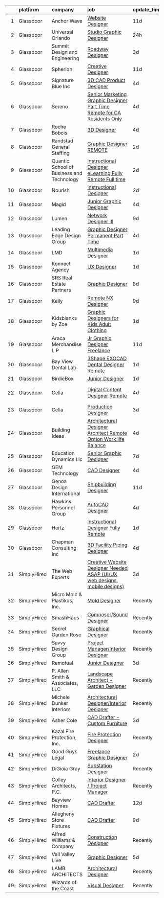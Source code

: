 

|    | platform    | company                                   | job                                                                                                                                                                                                                                                                                                                                                                                                                                                                                                                                                                                                                                                                                                                                                                                                                                                                                                                                                                                                                                                                                                                                                                                                                                                                                                                                                                                                                                                                                                                                                                                    | update_time   | location             |
|---:|:------------|:------------------------------------------|:---------------------------------------------------------------------------------------------------------------------------------------------------------------------------------------------------------------------------------------------------------------------------------------------------------------------------------------------------------------------------------------------------------------------------------------------------------------------------------------------------------------------------------------------------------------------------------------------------------------------------------------------------------------------------------------------------------------------------------------------------------------------------------------------------------------------------------------------------------------------------------------------------------------------------------------------------------------------------------------------------------------------------------------------------------------------------------------------------------------------------------------------------------------------------------------------------------------------------------------------------------------------------------------------------------------------------------------------------------------------------------------------------------------------------------------------------------------------------------------------------------------------------------------------------------------------------------------|:--------------|:---------------------|
|  1 | Glassdoor   | Anchor Wave                               | [Website Designer](https://www.glassdoor.com/partner/jobListing.htm?pos=113&ao=1110586&s=58&guid=00000181e6e29280b94d0f8fc617854b&src=GD_JOB_AD&t=SR&vt=w&ea=1&cs=1_2155140b&cb=1657436017902&jobListingId=1007968721489&cpc=AC285F3A3ECA6BB0&jrtk=3-0-1g7je54l2k27i801-1g7je54lki160800-9c5ba889389ef706--6NYlbfkN0AMmzKC2Nr5G1e8rIw7Vt9yg0nX9m3Sh1UDMvcQtIa0Wcul-QjZsApobSvX44OJa3lSh8cP1X-DywBCyit9hz5W3gvs6T9dH9NieQckxS2QV5DUat1tUZHMygOTjCiNJZ574azr0NKm2RuBKT7u6oiRtwxQPs36SnkT3IjmN8ppASNMmRZDHPbD7ck-rGtuUwi-NiPTdKGjrGVuSU8ssA3ocHG5SVHXZ7hi_O7Jm0CoiWdHplznxDQCQZKpl0944Ddd89NVlt-IRyM883JgOsvGHOIiyzbiTYX4o9y4zFWmni5k4F5Eh3o5Pnl8kZovVxb5yfwrDJbOJZekpcIDs16mMZw_xGhU2dT7oVeBDWZoK6p_SxLe5FtCKa3d9AfE2yYVJxvsog5J_OyDE80lYyl9SP1nFIfD7FlMaBRBryPUkzGQsx1JUycP2g3S3o298lHSPqqJmZ8TwlkhC9XCKMOJBM0l2UXLRlWVMzpaer7JeH7PO8EwkOv9)                                                                                                                                                                                                                                                                                                                                                                                                                                                                                                                                                                                                                                                                                                                                            | 11d           | Remote               |
|  2 | Glassdoor   | Universal Orlando                         | [Studio Graphic Designer](https://www.glassdoor.com/partner/jobListing.htm?pos=115&ao=1110586&s=58&guid=00000181e6e29280b94d0f8fc617854b&src=GD_JOB_AD&t=SR&vt=w&cs=1_ea83cf37&cb=1657436017902&jobListingId=1007994248704&cpc=1160948BCBA38B5B&jrtk=3-0-1g7je54l2k27i801-1g7je54lki160800-d9b1f3fc848eb774--6NYlbfkN0A8dBNt2Xi2s2VyZMdbOlonzlm4bxv48OGaZczYzhjJpiI6hl9onzamCWYK6p40cmrPf8KFpFvn169F_2osZ3DcvhF0c06k_J5nKJf9_mtiga3ModBMry0t06a5__qkQh5wXE00SN3RUxBOu0o2Ml_bTxODvHTTgKmsqM_q7xVbXXYeAfkCBAGefZha_Hrhyw6r02bq7BE7HCCUjiWySR3z8ezCto01OAYEBCWrG2IhpCwQ8EvvhrhhjxLDOcrPLzAXB5Qtl1cqqg-0Jia0JRmgBabo3P__SrtMbuaALM2d-AJfcvdpKlhWC-3kdqPSS7Cdh4grUbn-a8Imgv09lEacqEvmwFxtfpTXS5ySzgUnJ1lpOUxcH0CM2-hpNe241j4KxvwdKtf7qsENBumQIEmRH8_N8vFtjBTaH6vNO7fLbJOvyVQo4S0nUJOad0X4Kn1o500aDN7ZC5udyuc9MCVMCSeQ2LqfLgvFRSOTIdxsOZr1ZzApqjQsh4fJXqu1W4eMoEUo4ioY_NxkyI7FYHcFX13gi-v2mFECuNaLojaxstjOxkefOPq5zwsTtqzgm5nKWKbDQHN3rbbnmexbrrd6VVB1q3bkVy9yXyKZeKkYvYjC2v55iCIDLLoaNUb-xXiowq1QL74184S-0BauZcS7j80kdeiCt_eI0dTgEk3DG3g12OytBFqOEPSxIixuXlTGji0uWpwQCtmYEnTOwyon_4rRfOikOlW8YVzNacXxpHv1fmnNsiosNir2xOx9ric5R3lH-8rsIiaIFnfn6YAwEczmM73OZIkmDzBOnekjumSmQb4lEugjErS4swH-Tp_arUjZZ9eldNdfhrC3txUnLt7gUWU-Z61Gc9ZBy1WMaxpDLScTM9nOBZi9IxJG6LQLWI9uOr18DSchlfn-vfqpj4MGN5rTppM9MnCzUtBR1dOxXtF69pc7tAFvCngU4mGhYWlAg9SA9071F6k-oBEN5RiPpVeC5sE6cB_j7A_SJfO8IlT9RiV1BRSl42MAKL5yW2dBiD83iBFGq_5mDcXeYYsNN6Z3HQ0RZW3KD-SWeYVvCJ4dw8p2I2kre8rCsUL8xzVkjj2ezA%3D%3D)                                                                                                              | 24h           | Orlando, FL          |
|  3 | Glassdoor   | Summit Design and Engineering             | [Roadway Designer](https://www.glassdoor.com/partner/jobListing.htm?pos=103&ao=1110586&s=58&guid=00000181e6e29280b94d0f8fc617854b&src=GD_JOB_AD&t=SR&vt=w&ea=1&cs=1_5853bbea&cb=1657436017902&jobListingId=1007987560697&cpc=179A63ACDFA89555&jrtk=3-0-1g7je54l2k27i801-1g7je54lki160800-4f491aed00c76aaf--6NYlbfkN0AfdctwH8QMi_6cHObnxb_4IjEpKxuOriNLszjt9k0XkqWw1IzL8L7j6riqXzADLmkD1ALoT5hmWLVuWBAuNtzgZAit7uJD8sO4phW1Rwiu5qNKZyeDaDU8xI5FoHAG6nvKFm7k-6OmkBxznyQx-SqhmzTjHoFkzBpeEXcfEVE-P-yIE5F4Yc4KQUakZlqrVY0VXkGspiL2iDPspOlEsfUnR0lCiv81Guvy80B_s7o4MSxHGouEHhjR2rhmBnZuPr9CZ_SZJe5tarDbI_GmnKyJXcqOvezLH5L6vkPWVj2z8iwH30CSu5L6FYgO7C7gphmPE0Qg8Ilodc2hWan6ertnttJYwPj6fSgjL_jiQ75AjLhyeSBFCrQZHeJI5_yiFz20u6dn3pEh5L03eenIxdXksrMbPWy2A2DrofcLHd9A4mhxv1md-fLvpKxehH-UY-yKMjiIGZ0jqCwXZA9uk85rbUWttCxCKI-t6Nmn48AGGObmw7eq0_9PrufNuL4pySIZEAmDz0dMNQ%3D%3D)                                                                                                                                                                                                                                                                                                                                                                                                                                                                                                                                                                                                                                                                                                                | 3d            | Raleigh, NC          |
|  4 | Glassdoor   | Spherion                                  | [Creative Designer](https://www.glassdoor.com/partner/jobListing.htm?pos=130&ao=1110586&s=58&guid=00000181e6e29280b94d0f8fc617854b&src=GD_JOB_AD&t=SR&vt=w&ea=1&cs=1_0a870499&cb=1657436017905&jobListingId=1007968398628&cpc=A0637F14311B9419&jrtk=3-0-1g7je54l2k27i801-1g7je54lki160800-a004ee921c75ddfd--6NYlbfkN0BpNZHkGCYrNx41be8qaaTe0TzeBrdPS_PZvndxEDoRqCuH3CNcO_WgIxvH872q8BX-7iqETQq2o4DhM9gu2Z8ux8jUu5fKgiJQEN2ZBoisA4QWu2kSLHOEa8QUrQ9bbrqrJltAIE8KLgbM7W-fojAnViAWRJ_uk4RFZMsJ4iln13-cpJy_LFAPoxV-GOYumSqRT3KrqeX_UF7duyG2ZqrVvyUJ8i3-ktSvE120kw6YDkxhgOXH4cgR93WNY4XMwtgGns9IEVCUHE5lr_mtiatlYOZWxupJALoyjQln1y__TgaZVbn86HrhZmpjqgwBhP2fDgI3zpDHfjg15rJVtBhMXSFpwn2GwOnvVvTsopwG4_umIv5w6m8MmMXDRrNBnIB9GBYLdlmMRoP4lnpkkhN08GXyTgEsVe6nzvGdVBPh5Qs5mfLNInvqL8xSjTdQaVmmG9j5rnRoEoUqglLKcQ1NqdZGdkVHIb7TxSokmO9i5p9vEd81YR4C1q_UYCi7weU%3D)                                                                                                                                                                                                                                                                                                                                                                                                                                                                                                                                                                                                                                                                                                                             | 11d           | Lebanon, IN          |
|  5 | Glassdoor   | Signature Blue Inc                        | [3D CAD Product Designer](https://www.glassdoor.com/partner/jobListing.htm?pos=107&ao=1110586&s=58&guid=00000181e6e29280b94d0f8fc617854b&src=GD_JOB_AD&t=SR&vt=w&ea=1&cs=1_031b1d32&cb=1657436017902&jobListingId=1007985131299&cpc=786328B4A40DC555&jrtk=3-0-1g7je54l2k27i801-1g7je54lki160800-c935f69cd6141cb5--6NYlbfkN0Bi-g4OEguhQEx4pjzkmulzkFDPdVMQm6g82nLRMcVRUF4a9O8XX7bQnHXOSYsr-Z1lYAsjII0Z5QvWE8UBfpVUpRtqS29lhzVUzTkXsA1F3d3iSDbrGSU-yoIHJgnRfXf2QSL24J15t1V9kIt1zXmE8vxNGumvGO2F6aEaeF1boqkewEQurOo-vqnn1QroqAKf9Qlk6pPnlPLIK2JlWvjT7U0KRJNsUlfoSrTGwevtJptOVuPQEUa8EySAsuRHw4IgpBH9v7tXnWIVMSvqBc3ewAE1drw6AzmxO7qgxS0CzkpfH6pFtdF_K-OFt2hSLvT2IOZRHibe93_R_B7Hv3awDDwUWe1eE6qZBKRAAk9vjZyO1b5b9h0QDwUcFPfCOvkuC6bqXrjhFiNModNuEnoQ-XtLmEGuo0F3HZhwSqYNfg3DCXGJk_pd_N3_UATbzZ74f_zEcEUvANlxrERJRsFvmttZsbLc-_qjhWioqMW5L8EEDc3AxpTLNo6TOgbTDUfTrHC8HF0TDA%3D%3D)                                                                                                                                                                                                                                                                                                                                                                                                                                                                                                                                                                                                                                                                                                         | 4d            | Walnut, CA           |
|  6 | Glassdoor   | Sereno                                    | [Senior Marketing Graphic Designer  Part Time  Remote for CA Residents Only ](https://www.glassdoor.com/partner/jobListing.htm?pos=106&ao=1110586&s=58&guid=00000181e6e29280b94d0f8fc617854b&src=GD_JOB_AD&t=SR&vt=w&ea=1&cs=1_e12ce13e&cb=1657436017902&jobListingId=1007985634958&cpc=FB7E4A1762AE5BEC&jrtk=3-0-1g7je54l2k27i801-1g7je54lki160800-40c671fa3148f82b--6NYlbfkN0CvOeNjp4XLn3k0qM_T7iPcYCHAOtwX2zm7IpN2zDQyNQLlNaZWkEqBRrjuxyApmnEaO8G-Q4jUxbGg5sHk4_cP2TCDV2Rviujf8rXObzkq0my3QX_NGNAWq3dCe3kU2jOEuF_nKQ58vSxI7krOuBgK6sBtPnkm8cw_y_-ppFC54An_y4E3rFWZdo0z6CLC-B4CfzvXfOTCFk0y5gHGsjvz6vjVouQhkX_xEZUfhldYxpl_LwGbTWgJyhI5gwDdyINDP6XTILDVK0dF0qOzbJg_BAjtQoNvdg9ZSADhjj68KCYn_cID2C_ISSqiNmkgBYqJSbT3TdfqpG8y9-sytB-RoOTa6kBqBu9zDjvIkFBdKJQ7akoVhBeGKD-oC0fWeosf-obLtBO17tgRcKiZZX5jumGzOPZOl-RMhPTKPMNJgXVYCDgB-55abNW1m8JoK89cC7BArNzenOVtiB9wTsbND-hbExhMSFJXPXLHOVIxFelH-akwFwBwuDiMWO9IQUo%3D)                                                                                                                                                                                                                                                                                                                                                                                                                                                                                                                                                                                                                                                                   | 4d            | California           |
|  7 | Glassdoor   | Roche Bobois                              | [3D Designer](https://www.glassdoor.com/partner/jobListing.htm?pos=108&ao=1110586&s=58&guid=00000181e6e29280b94d0f8fc617854b&src=GD_JOB_AD&t=SR&vt=w&ea=1&cs=1_a4118bc8&cb=1657436017902&jobListingId=1007985102226&cpc=BAB9AA3F436D8911&jrtk=3-0-1g7je54l2k27i801-1g7je54lki160800-a7e40237fe4911eb--6NYlbfkN0BKk0BP73Edisr-wZ1rS4C1GbKnMOsvdEpjijXua_ZIvpX6JMcHyAsS3aosAQ4Kn8C_f6La2-1lbXAH81Op75Fbx73mbs5NfVlTi-gWx6V0YypcHZt8lr8YANXhHvPV1-OZdgkmJMsw9-Tue92vm-fKV39_dYts0q7QahmlcD2gWoufQp8qqYnidNMqYIY8HJuYTcdxB9rwZyEKXQTLPzfrwpP0Mgu9stOkhQlI0b6EaM7OkspjF3H2HqtxpvxOC7rxzzjSUlw2nPc6InZFPBPUygKJ8d-7Ft3S119FbOHMB17bomUmq5X4rss0evFXx06CHitSmB263CMCy1GNJHje28Kfh-m62IZ9eVTjx1GqKaT3vhMq4W0w-PHMXghwSlDK9XVAEYdnEnbMFy3fGPfY2px_ZAwJgSzfUfGy_SYD_xCAHvAPbzI5gtYrhKUZPZNnHh2_mDuaA1CKo-p6N05hUjRixHjgiwLdluEQK77oGPbvkMGUhC07)                                                                                                                                                                                                                                                                                                                                                                                                                                                                                                                                                                                                                                                                                                                                                 | 4d            | Long Island City, NY |
|  8 | Glassdoor   | Randstad General Staffing                 | [Graphic Designer   REMOTE](https://www.glassdoor.com/partner/jobListing.htm?pos=129&ao=1110586&s=58&guid=00000181e6e29280b94d0f8fc617854b&src=GD_JOB_AD&t=SR&vt=w&ea=1&cs=1_815fa27e&cb=1657436017904&jobListingId=1007990726948&cpc=8795CF9063CD573D&jrtk=3-0-1g7je54l2k27i801-1g7je54lki160800-4705afaf81c910a4--6NYlbfkN0BP0SNj5t90jkfF5SbRhYc-YYyKnIlIACqwosTKYtJiUOPFcGVraBBNH3PqNVaKMlOuVmRJWKrrq4EM2jRhWlKfZxM8eXEywoHlN3U-M2UVWO94To79VdvpioeFj0KoewcVhePBU7vspZEM1G4UbOHc7zykI3Y0lskQjYjoXHr1-1fzniQvjeCbaTnFzzO3sOezEeRcfdI5g3Pc8GVN4xP_TL2moOPf-73NU8zU3BpswsRo8MBWbaA5ku0BgaqhpaHqnOtL8zcwzfhaZOLbOn2gwcih7jz_tWxfOBaqmxu0UHmJoxqyHe4-p_DVschSiE4619E8WXbA4aFBnLvI5iW9diEuFK2AQRhCJ7w7k7o9vBjhUs_Z7YE5Vic2XReLOd_STXU_2nQmFPaG0nlJsnYOvKBViO9l8Ko8nG7mSNQSpSvuB77REPK8fY1TE1Uwb1dqJqEvUhtHHmp7HyiRXBDqwms9ayNAMgaAZKRQAPwSsXaf9uhtcdVnWCkMm-Ri5RhMKur6g3PQM6uBwkvuGmYPtZPAs6sraIx9FTwEaiJ8YI8SkkY98Bdvf1gGKUfFhp4049t7HxGO99T5_GAxWOJlcYQ9iSbn0iel34uqmtvvquGtxbIHWu5T7yCRWu_lwu3j55BcpojeArenay8AafSE)                                                                                                                                                                                                                                                                                                                                                                                                                                                                                                                                                                   | 2d            | Remote               |
|  9 | Glassdoor   | Quantic School of Business and Technology | [Instructional Designer   eLearning  Fully Remote  Full time ](https://www.glassdoor.com/partner/jobListing.htm?pos=117&ao=1110586&s=58&guid=00000181e6e29280b94d0f8fc617854b&src=GD_JOB_AD&t=SR&vt=w&ea=1&cs=1_ab6b87fb&cb=1657436017903&jobListingId=1007991626600&cpc=F41FEAB56D215062&jrtk=3-0-1g7je54l2k27i801-1g7je54lki160800-288443ecfc85b543--6NYlbfkN0D7hqmvePafxn7kT4k1STtBk75UNBPv-jdQupZBlysKETfGq5ERCH6QNcas-aF6LEi06hVy_qfB4cq6KzFBX-NpyiNbgRz_Jx4Edv4Usgu3MiPbbhPmPTmnahGc4v12Vo9_AlsMHVbEjxyZQqm4pQtxd0r3Ns6m-51NKhD0U227CJfOwXOol_GZ9ZyMMSzBb89LTRUA_YgQjd9neYI_PGKPvki_lm9IA6e-LEK5D_cDJdelp4Eu2Met4TLyW-uuKJu0re_2HTd3sGpftgv_CvBi5wVk-bYlyx-qTjbPawfLW2N9C8knN3ItW3JsLFuCvIm0BfaaDHplifGQB2799KTT4_hdOD3U_4yekpwhzbWc5ByseXptPUPaxYX3qnxtxyPoeRVoBZBT_sWCybOMrcCSCGqzm892BPVE2ja8m4x-N9wmF9eONcXgmZj2i1idopKQpgXumjb1JYKUnHjNRbPY)                                                                                                                                                                                                                                                                                                                                                                                                                                                                                                                                                                                                                                                                                                                                | 2d            | Remote               |
| 10 | Glassdoor   | Nourish                                   | [Instructional Designer](https://www.glassdoor.com/partner/jobListing.htm?pos=111&ao=1110586&s=58&guid=00000181e6e29280b94d0f8fc617854b&src=GD_JOB_AD&t=SR&vt=w&ea=1&cs=1_af8aa76e&cb=1657436017902&jobListingId=1007990118795&cpc=32EE424DE2B657EB&jrtk=3-0-1g7je54l2k27i801-1g7je54lki160800-cd31e169e3b76732--6NYlbfkN0APToHrk7ILONyRglvlT3LJMO76dZGJsKlG8WQjsY8Cq9VMAyu-33cN6chkrRPzKSYLZubbG5hpV08ZZqj6Gtm6Kd6eI__8JQkxpLimtDe8e2XUxCm2qJgpcAQ1wuU9qhNbp0Vsz9rljglzu-6og43zjdLf4iKCarZD8ROOzxBmCdSBCaOSVjYKDMYMYHX-8VrCJDYqsw3HvJnzx7E065TBQD8PXwYELch7vuNVrB_ctQ7pDCUiYzqVjkdbOX-ZbawO5NQUtvr-bU5JYQLc5j02V1zkrflDnX2SRXqRprvmd9yAWo_RxuUCqoLa2DIkbb3YLBya1hdSVUg_w6ndec46ee3fdS5O_V0PkkOPr9HgNfV_q8OpJNgwOZ2rowsDiMIItmczz2BWpR0O-cYstqgm82zum2O4Qt6b3bDRkcZnJ0-jAPImZG3tmE8eOSmJP-3RGqY2WkuMuJwlSaNemtrny89y7IL5taHdWuameLEWLxNkT-U94hQZMBUvf74IVgE%3D)                                                                                                                                                                                                                                                                                                                                                                                                                                                                                                                                                                                                                                                                                                                        | 2d            | Remote               |
| 11 | Glassdoor   | Magid                                     | [Junior Graphic Designer](https://www.glassdoor.com/partner/jobListing.htm?pos=125&ao=1110586&s=58&guid=00000181e6e29280b94d0f8fc617854b&src=GD_JOB_AD&t=SR&vt=w&ea=1&cs=1_5269e6d4&cb=1657436017904&jobListingId=1007985513095&cpc=F41FEAB56D215062&jrtk=3-0-1g7je54l2k27i801-1g7je54lki160800-97dedd6d5622ff2d--6NYlbfkN0Dfc8qxQaUOUj0XhQ-_QmlkkiqFOsq2bPQMpcm98o2tvp2WlvU4Hr5nkRIVnBeqTT3ka-1PtyEZLeClE_15Y6Etw4m4doX_xpuW92EreUaAf6jtfmQumLcd8zMQW4NOeXJQOIPccx-Oe28-8AmCH7HmyvwwXvCZ9Ik7r3H-dobJkbhNjxdqzh1-wrPx9etP2fmh9k-r5DMSnCRLqDw_5GdEjvUT6mRw0SaCuQLA0tbmfJlDuZqjb9oV0e4ccweEyjJQWs7JQKbD9YG3fqNnIbNs5TsnjOrKtZcyLCYL7TGTXCgnhWqYXCAdB6xsrMrLUvWN7cx72UPh4s45RhawUNAthaNT_t5L5OK-CMBb8WJzRKIRU7JtZG2diXpFrL78IXnQlpFOEkCHCLRMHxFg76LoE0_HWxSC1iB_O35dVpyWPUBJ9XCLRuu3SHL0EbUn_8iurtpWd_jbcSvlclNgSH9QTMcio89zwZ56a2OfCxeGy3HjiK9wO4T2UoDIglZaVIs%3D)                                                                                                                                                                                                                                                                                                                                                                                                                                                                                                                                                                                                                                                                                                                       | 4d            | Remote               |
| 12 | Glassdoor   | Lumen                                     | [Network Designer III](https://www.glassdoor.com/partner/jobListing.htm?pos=120&ao=1110586&s=58&guid=00000181e6e29280b94d0f8fc617854b&src=GD_JOB_AD&t=SR&vt=w&cs=1_5889ab90&cb=1657436017903&jobListingId=1007974910889&cpc=FB7E4A1762AE5BEC&jrtk=3-0-1g7je54l2k27i801-1g7je54lki160800-f3586ffb11d67a27--6NYlbfkN0BGKj2dVRoMy2japSZrYRM8IJNi6D13enLCCRY5KIhxigb2ni9doBXKUb107NWv_dlmIAErVv31GwDXTFNfFN5SCoN8WmLY5CqLXncMgv0Ivb-n-6_Oht_vKFKrGzOBrLQ81ukymWa5_6XXB-s-YDMUrQc8l9bfrdwU5pT-HX8zKEwZTKSyZ-PEeqh9e8PTquFywh2llzGlMA3KoEKaUa8tzsqwuuxHzncoC5wCOt93UEFxzQonjw8j4xdD8PHtc_Jc9-VJBtx5Y4eUtoeT6iWMKtK0S3NlGKD4YUA6R3Jfg6fOWTJw1CZLEEcxoQQVFfllQobo4bkrPZn8Hw_bqlB37SM6_ndO_DSZtxiSuqlHixtXFhrqQA13GSoj8iMH21OIEyyzlCZEu1NCWVEZ_k_3ygodjR_gZ3S7KJuPpq_rM-x-QqkXU5A0QPjXt7i19csOHgr3tpJBLKWugDSHxIgUIt_rOL2t3-xnP43y_nlCeBX7BKYcy0O_g0t0xuw3aqDFx5JYowxcjvm01oLkC2AvAHQO6A8eHaDG4GO7YqW1Y4wmclJrNZyFpd_h3WE6_IbxBy2xZQsQiMIK2CuzKhlUrpHYr5duZowdZGg6fkvPbYUCItJotTz-QaZD_5bi885LgafMyqqQbj9N280PqPnVA-IyoftCc5soPd2_F0LPxTdhgd2muA8UuIZUIJus7fj9BAtD6unD4BsZMAZbxj9DMwGMUiV3KxIuvW2hNqXKJtRon_8-E0l9Ss4wKgiuzO-IyEFhuH5ryP2tmMA7ayFG3_Cs6vuGAXvYho7G2kYbIPrAzc1RsqwCy2k57d1jfJNm2LDtgVEA43jueEMTStjeeBvaPZdke2S_mx3AFDtwS1iGQ7ciHO7VytdWEn28WPCQIQkY9Xhz861tPqscvVgrIPA5bv98cr-AzNtAyz9KHCNdFeVAjHObUfNQ6kTr0WN85Wbx08AFPq1RdyATSyI836ndAQVGSBqlgoP6QFMZg_Ksq5l6o5xHEYc9qNKNWiU8tsbX_lYEM9pDKUhXkWwGhMEXbfaYqD1g8SJPhuGBWNoyELkRu4aqlzSPCdX0p5Y%3D)                                                                                                                               | 9d            | Remote               |
| 13 | Glassdoor   | Leading Edge Design Group                 | [Graphic Designer  Permanent  Part Time ](https://www.glassdoor.com/partner/jobListing.htm?pos=123&ao=1110586&s=58&guid=00000181e6e29280b94d0f8fc617854b&src=GD_JOB_AD&t=SR&vt=w&ea=1&cs=1_85b6503f&cb=1657436017904&jobListingId=1007984595458&cpc=AC285F3A3ECA6BB0&jrtk=3-0-1g7je54l2k27i801-1g7je54lki160800-11043c7c8e963178--6NYlbfkN0CnvnrZV6i1JGX1yqycrBVKxG_QbmFGo1hJvaAPDrdCVRl6P8I1_n7waFchUK4Q3gDafImCB1rmxKeoc0jQAXtxOFqmO1pm6ZkXA6nwyjKxAQg4AUHtgjRU8bxpdDoufFrnw0xTAJpRqNUDmSkfXJsLa5U9xFmNMXDqdpKhkD60V-fC2A4PAwmmvbX857XiSjmBzg21GK0otoXje68JaoydzhCb-OP-oYu0sySUpk16-tPFCWK1jISeQRM44Au2GAqohsaCpHsYNpXWXX86YmIANygHLtg8aNa0zmKLkyKtu5x47fUgxCKHgs4R7Wuje6My_oSd0ZbD8nRBejWjVv2Ytgs1q0cxZwuTPrOArkm8gIctZtz_z5xU_BnSkSlU5djPV9KfXLCcbFbGERPrOBIB-x4gbZMuMDwmE4pAuO6Prw0lcfoInS270euHtmfzzfSD2fSz9ibZUT5RA3-j-x39h2oCgUebUhLsF-vWeM2DtK58xNVhfYLQxvvZK49bGRGLDm6LpqP8QA%3D%3D)                                                                                                                                                                                                                                                                                                                                                                                                                                                                                                                                                                                                                                                                                         | 4d            | Remote               |
| 14 | Glassdoor   | LMD                                       | [Multimedia Designer](https://www.glassdoor.com/partner/jobListing.htm?pos=121&ao=1110586&s=58&guid=00000181e6e29280b94d0f8fc617854b&src=GD_JOB_AD&t=SR&vt=w&ea=1&cs=1_fb25478a&cb=1657436017904&jobListingId=1007993167905&cpc=451933188B21919D&jrtk=3-0-1g7je54l2k27i801-1g7je54lki160800-69310bfa1e4baa51--6NYlbfkN0BavVojsiaiXsVsQXoEc2lGb1RN7nBMQBEI_cz28z0id0kFPpA7oeTG4OaNPf5dH4t3xefOmPaYFqPI14Uzimr7TKNKGVMxJKbj6hcppX-64Z39HA-2JRM5zDSzpIARQCpp9o1cJI1rkLJAxr2r1H9Md54ZKq3RsSeoGBNdzMOcfL75HySNcPVNCpLwmsQRUb9X4mVEffQ-qiiBJ-J78Acylo370YcTIgLJRe44DBuVv_hxn8lZHqGzLJcj5UzkndQSm92RzvJmqhD4igSUiODTB-mY7-XggELZMkuvF_Lpjnpcv0ifuCGKMGzCMw4r6zwAq8syW4QIMUCMju7lOaAZFgIcDsOJil-b-AmEyT0ihvZnDpK5gzfu4_pAhDnV0FLqA2M2Np__OnXFaR1tzVeNGVKz-xqCotvOzN64hnJhh7pzROYItDfwR5kRpaF1Xq2KxI0bAWa2JFP7BdIkZ5ilj0gFArFvr2a1V_ugv6oH9tVWBgMWqCay)                                                                                                                                                                                                                                                                                                                                                                                                                                                                                                                                                                                                                                                                                                                                         | 1d            | Remote               |
| 15 | Glassdoor   | Konnect Agency                            | [UX Designer](https://www.glassdoor.com/partner/jobListing.htm?pos=118&ao=1110586&s=58&guid=00000181e6e29280b94d0f8fc617854b&src=GD_JOB_AD&t=SR&vt=w&ea=1&cs=1_6286bed7&cb=1657436017903&jobListingId=1007993882617&cpc=BCC169F53084E245&jrtk=3-0-1g7je54l2k27i801-1g7je54lki160800-4bcb908d96dd6fc5--6NYlbfkN0A-7AasZqH9Qn1Anb5-SGr1cEoKuvdHr_Nh2LwbaEhTGHZNXalhgtkVddPqm2Zo7SEB8KZA6Utv92G4bS_pl1dQSH8NfIHgnfBTNxTVjPtGXBnRRGQsjG29tjKmwGG6pMmXpuLsUygbkrX6LZuwW0SWA3ouTrIL9ngdVQqypW9E23qX5lzo6QNbxHeFuUuZByXug3JBhZ9ALa5Ezk7mZf4uEv9RV0MygbptzNj0YCx-ZDEsqeYooeD1xyr2-u2nGZVxI9jiMxnTrQghB55Og0pClcYqlK2TscaQCKh04MpGMqGDaiTJYXrblcUI7qZjvzC9zPR7x96NevVM9mF75eKfKvW4db6vO7qjjARYQCXwgn5UjUZsgH_jMSxI5vWUjEoQRCGyZ5KOk97ILDIg3E3BOLeXCUsYp4cmpnFzvaubu5GJ_TeibmMpIse8Pef447ZsdRAsMtC7o5euQ57xT7ux2PJhI5ELq6PKrZ1-aRy0B1D2d1XsOZAWxqrf--42o1I%3D)                                                                                                                                                                                                                                                                                                                                                                                                                                                                                                                                                                                                                                                                                                                                   | 1d            | Remote               |
| 16 | Glassdoor   | SRS Real Estate Partners                  | [Graphic Designer](https://www.glassdoor.com/partner/jobListing.htm?pos=116&ao=1110586&s=58&guid=00000181e6e29280b94d0f8fc617854b&src=GD_JOB_AD&t=SR&vt=w&cs=1_14cb2a9a&cb=1657436017903&jobListingId=1007977616614&cpc=7AD1D84939BBEEF3&jrtk=3-0-1g7je54l2k27i801-1g7je54lki160800-c1dc350f3ee8387a--6NYlbfkN0BHMV8lgCpHIndQeE1Vwli-yfbQgOgfRkypwmneGDEi-39pInpJQ1S6zbMaquZVZg_UViHIGMjBoMShSyfTKNiJ2bb-drr2Hfzl7FkYmvSakC9Pw8zoB5VogRqG3JUFu1NJ2-kggYnsmGMYTRjbGGMUkK8X7nxFWHBIJcRK0w-iMUSoukeUWtbVJ787ZdOv2nlOTojXz7D8cwN6SIf_U-2cFZCDXyrlc3SLMEi_yMnw5z0J0U9tNkUVbz86jG9HlPSsSeN_RdlevuK9tmp5FmT5sh4cbPrLDL9VfXa7tvi36W9rnJ3exSF6CIRdW3OOmGViNcGy_qDKDb1gk1NA5MrLFIUh_hld2M5wsxVAZJNPulxFtTTqHIb0MOnz60XiT-CYTMq7XcTFmsBY_oHMdewKac0rSWZp0cG_NA5oS6RyOQCux12srYmmLIgh1WawYj3S95PDm_sS9IU5veIFcrFCiQWXig-CtQHWiKuK6nkA9ElVOmsns9WrxX0hLCkwFzq3s79uldXL2u_6nLHFO6Rgd4o148yZYIGJzaFgizd_IqAmnD1sPS24LdNYJZMigrQ%3D)                                                                                                                                                                                                                                                                                                                                                                                                                                                                                                                                                                                                                                                                   | 8d            | Atlanta, GA          |
| 17 | Glassdoor   | Kelly                                     | [Remote NX Designer](https://www.glassdoor.com/partner/jobListing.htm?pos=127&ao=1110586&s=58&guid=00000181e6e29280b94d0f8fc617854b&src=GD_JOB_AD&t=SR&vt=w&cs=1_a41921f2&cb=1657436017904&jobListingId=1007974804975&cpc=E521981D00147CE2&jrtk=3-0-1g7je54l2k27i801-1g7je54lki160800-a55d428d0412223b--6NYlbfkN0D6qFSVCaa8tXn-rJ3OcXif2lPyFmwsE2iZBGE4YLg1gz3DzxANTQL2R188vJaRnadk0tbHN2Cfm8KANH3lAxo6z4PdNICVMZM1aITxsvrrKdQvRpXidN8-HpNvKIDQQiGzj-4z7UlBdodYpn7SyviQYS66FTeLHrTWI7LxhFTCCCeZcQpzE8feZxjOypQ1KePJNT1v0aHWzQsfw5EIEW__Vga5x7Pc6WSdM2OcyzdVV4xDuZ9Ckmeu4W7DjdbK5BGG8XXooghwcISdcpdv5z2imyMZmXyd99iwY706nUgG_p0nAwIED6Lb56oh6eSt8xry6JJYAXt5GRHLE60gNuRN6kn3eBNg8IfaCxd1DbVh-8hZFVjYI54q_xODEFXeEsEQAWCkLbC0OsftrfhmcCsnWq_s7JQ02RWsBvMurxJf-EboKsuS6MdeXumAziDLvJ5_YiWVzLQAETk__D4N701seuWtLFxNPzX32biCQ3mj7M-noi9C6K6M8JD3qksKaNzu9FZZECpPmcWWxRvIHGfklPoBkonzTPY9Z82qJj6VzQlZ01aS1WE8IOS60Q-bOGvPSPHwoTVoxSQcjvkBKNAOEksyof61Bwe-ar5zuBhGhVtzzQKM-e8Ha90LImhmzEXJX933eJgBSv88DlmrGk-PeUjYRPHthq1BTj8z37H34JxbY7JyOhySRJw47RD18baoKNf-RQFpyQop94MrDJKqgd3jLn-2HDysYbZ_M-P9-qEmIKeB_aRbH_ck0F-Rifg760HXK3eOpriXzAHQoSN0kNqT7hwX3lX6veDrTHuJbLIFkLJYwi_lbMZiCb2kO4N_3yHCooonmTFnD6bso000oyxnDP6arFUOJvUuIAia18GaRj0kuKLutv2EW5z2sZFI3vy9tCb7RAXKaKZO9Xb1P47QGTE5iqPLdaj__6Ccbc5n1DBhBDAnp7vkdLMqHkMZeVnAqCwsqQKWA1PE6iKGDGDpze_c2hJvA2Mg4prP5tUJiC2_rCj_sYS3W6-30r-sxAhfCW4ly0H65d33YRLeaUCZ-G8B2IkKp92Hc8Ck-OT6J05_7nD_UygCUOWcbq6sehUOtBxUjc5VS7yAL47ETN08Yns5pTUV0cll9NFyQhhXGCSEDGkp4smFBdqKJ6vH6JyLVyNP2U12EV6si7teZsXAWombnTtVPEz8LBOaaeV1Vi99oSVV1yP47DTKXwQ%3D) | 9d            | Bay City, MI         |
| 18 | Glassdoor   | Kidsblanks by Zoe                         | [Graphic Designers for Kids   Adult Clothing](https://www.glassdoor.com/partner/jobListing.htm?pos=112&ao=1110586&s=58&guid=00000181e6e29280b94d0f8fc617854b&src=GD_JOB_AD&t=SR&vt=w&ea=1&cs=1_6e9ec74f&cb=1657436017902&jobListingId=1007993502865&cpc=E773D000C9BC26FA&jrtk=3-0-1g7je54l2k27i801-1g7je54lki160800-b4c3da644d62c417--6NYlbfkN0A4Ph_aI1zwixbP6E0AARx2SZY51AQPi15m2DpjMNaiC_VAubs0PWn5P5PECUkure5B376KHYPnL6LuMK5eTpf5r19DBgBmR6vNn7Wt70xRWT34O6FTuRFb9bsxE57G5BbL-4oCoOI3kb3Zr9-TICvnVzv7AqnBMK7uDSy1Uxds9OCa5zcLebobasEHvLEncd3REwupAzGJxG4jsH2gNOH2h8tOjollwpIpGuqZHNaaHISNOeYfy2vPJ3Z6YRNrCrmQXwrUiUbNteaHL5rLfyZzqK4yaEAhI25oBjRcYPy1zRSRkvWKpw253UHwsEaea7EdlGMGufS-Q9lh-pDtck5FsGry_G7ByhcjE9KTPD8FGtKWrqTQ_eox48Mx0VuVnqSWQWptWt4WxJR5e37RIT4fjsqR_-uITNQB_Ddek3KCS6EhX29W-CT-vZG335oMeX2aAp8Wf4_FQhBuhtbRJpKWEv8TmQ1yEz2qLhd6R6Q0PqusMZrqwBnBzNBsZC73oSs%3D)                                                                                                                                                                                                                                                                                                                                                                                                                                                                                                                                                                                                                                                                                                   | 1d            | Remote               |
| 19 | Glassdoor   | Araca Merchandise L P                     | [Jr  Graphic Designer   Freelance](https://www.glassdoor.com/partner/jobListing.htm?pos=114&ao=1110586&s=58&guid=00000181e6e29280b94d0f8fc617854b&src=GD_JOB_AD&t=SR&vt=w&ea=1&cs=1_9ae79f36&cb=1657436017903&jobListingId=1007969224262&cpc=AC285F3A3ECA6BB0&jrtk=3-0-1g7je54l2k27i801-1g7je54lki160800-4f202b68e8795897--6NYlbfkN0C5jinrRu9OFhzXOfMFG0wpnKYKfiIowwwIeRu8MnNJgc43Lf5OFtMVXfVG-wWgMYDgDAzBkjvsXjKsXQ7SrSkLqya4QFyStzmb1_W01uclnUgAK8sxOWNnjIF6s-qGzhS7Kc8xXrWAM7esJsagZJAwRebVVFNtMgVKaja0ngpl7nMb2LUak-EuKTRrK7uXXnUZsliCNxDVj_tdKJqonVfBKpLnoMvYCU5JuL0hGn7O-7aEibKUxOg8Dw2mq0gbXcXEskiLKnB1KfLsk9870EWIIQJj-Xgz7MTXgiXMSWxvc2zVNTtHAaXgTmrVfm_8c7wNeL9OlmtJ9cQt4UBf8_XlVldqn7pGMz1rwIvK-crzj7m86h5Ty2wiJGcOjguxD86cRDcIpE1_vow2Y_TR1Ljivb34wiJQfvW-Omq5qAUmpuDvTocOLfh0sefcRSFtlyozZpY2dJk_tFXfFGvQXB3Pq03iOAefHqidX5m2juDzlcHGyZdz1kU3zXAn-N4ZCMU%3D)                                                                                                                                                                                                                                                                                                                                                                                                                                                                                                                                                                                                                                                                                                              | 11d           | Remote               |
| 20 | Glassdoor   | Bay View Dental Lab                       | [3Shape   EXOCAD Dental Designer  Remote ](https://www.glassdoor.com/partner/jobListing.htm?pos=110&ao=1110586&s=58&guid=00000181e6e29280b94d0f8fc617854b&src=GD_JOB_AD&t=SR&vt=w&ea=1&cs=1_1df29be6&cb=1657436017902&jobListingId=1007993383080&cpc=F5E96E35A1725171&jrtk=3-0-1g7je54l2k27i801-1g7je54lki160800-4d0a507958eeb288--6NYlbfkN0CN_heEKBmx6uVNBP5N0m0cq0wPpJs0SQ3UE-M_i9XXXma_1vFFUlC-lltITiyLQhrVQU8-emd6XCN5FfF4--3kAp1Y9sI7c7AfGN7MKu2QejEUi_0pSW1hIsx6dsZVRLn_n0Q_G5fyBY6dVNXPMpy7cp_SKf5-4XHI4SsM1oRGUTQjKLxCQBpfqgYzxKNMSQVz_KCEDF2GhQyEysIC6sSFDiMfSSZ8iQDTRn6tOpNNVCMVWdbXPox864k81bIPoOXi6S5PMjeNunysCmvofvbggKr_WupKUtkoqPemD_IR_0RvhLo_gxDNU9Oj9uCOm1fp9qqtInnRlhqlT6c1nR4DMegNDUVtfyhXqc8kWQYbg75ujULgZFofYo3tITrl_CmQNVrMi15AJq3s87XpqtSZf2zkkXxhvI813dcqY07vRE-bT_KlswNI2oV5cZlvS-vGg_j4gPU2fVfgZ4P5layj1G147-mvjCcIV2mJdpqsVpSagdx-OijVH35UCDFS08a04FNUiVeYuj4DW2kVksMN)                                                                                                                                                                                                                                                                                                                                                                                                                                                                                                                                                                                                                                                                                    | 1d            | Remote               |
| 21 | Glassdoor   | BirdieBox                                 | [Junior Designer](https://www.glassdoor.com/partner/jobListing.htm?pos=102&ao=1110586&s=58&guid=00000181e6e29280b94d0f8fc617854b&src=GD_JOB_AD&t=SR&vt=w&ea=1&cs=1_4d268085&cb=1657436017901&jobListingId=1007993146296&cpc=A65DF3A704A48F9B&jrtk=3-0-1g7je54l2k27i801-1g7je54lki160800-f90bddc2c005dcf8--6NYlbfkN0C-0bblxfc8WgyBPlre0heWI_waL_2zoU6LEEJmjb8vMe4ld1XBEjNmzlQuPH1NDtsfu-5sq-2qGIhyjdXf2hFrQCMWeFji989xXdA169tWY6VgmcYpFLnj1EGQT19rXu4wbrIWflIl8L42d13WAAWgPDGOG7rH0bje3-p5dzfBNrq8pjKeWbnAtIF5dQI2S3qVeTSkJXlZe6mNe4L1GPBRCFOU0_UdcFRFeKuxdD7zc4aDFj6MRPUyJIMXV4G0aifJ3P7nPdTM7YwwvyQKPYVTvsD81rmuLrXZbhV5cZw1Iu_1Y9kaA4TltOQxFZQg126tGNjj6IUfAeGvfI-9dlKXfdqQQ8Ods9NNuG8emA_yZBz02iFrTsOc0f35OhQOmTs_nNVAvSrQJcGWtGmfZGvHYm3IklgZHfhEgzYis6ybSBhC5vpCL3xB-n-JD5X8CB9DrGIKUOs19BSZGbRdkRN5mqFRWgzX34uoLjje8SlC82GNvf95EPTe_ZEXfd3e3ro%3D)                                                                                                                                                                                                                                                                                                                                                                                                                                                                                                                                                                                                                                                                                                                               | 1d            | Remote               |
| 22 | Glassdoor   | Cella                                     | [Digital Content Designer  Remote ](https://www.glassdoor.com/partner/jobListing.htm?pos=122&ao=1110586&s=58&guid=00000181e6e29280b94d0f8fc617854b&src=GD_JOB_AD&t=SR&vt=w&cs=1_98ffac6a&cb=1657436017903&jobListingId=1007985843966&cpc=F41FEAB56D215062&jrtk=3-0-1g7je54l2k27i801-1g7je54lki160800-82bbee50f3c53bf4--6NYlbfkN0ABL5jwqrJX8j4-zsE1pdctockIOMh3bUiDojLxDHSgfnyfdrl215GIT9Vdrv6w9UkMXFIWX0s1t70yEQygukdqxHWFlf9Ma4eNYVzVU1vSp1Djzf7QtSreSFsAxgo5FlQ83fLYI54lp-5GlqkaXC9lzScJuKRSSzPK0WR2kPCTXWnmosnwCLwRqXuX4LGg6LhVMJkS1ZOdhwbdo0Xg3gXGWxeI4-ZasWuFMUYCPnJY3joFHMuKPqSlbbiwA1uBIJ5SyENKVICAyFCJzygkc1bo5RgeYqai8d4xHlMq1AZQ0NSpRjtOWJQFf025sQIJtBo0OQxvnGUATI2OFZk-LoxelnUAGF6a_0nER-GqMmy2MRM8LdAJgKes8K8OTC7Ju2BN_3bNQ8VpMQ7xurCvACeDT6CNp7wiiAL3Tx-Z2LEvXsjal7BMfiLrFF_ShZphn-6qFNx0c5ifgknaJeZZss7KwxQAR6vAP_PD4VHw1JsRRqAae1xO9y_1CD_9MxSO56qsHhNKMzYooz-PRkgWg2nvgN-8PAXtM2vS5vbTJ6lv_I-ne-nj0P642jWOrCQ4omE0TBPIJ6UYR5GSCTBk07J_QKxzCzdZZ86PUVsU4zWqREu_JV0S-Tkd_MxcO_QlnXrewbDg4SHBY1WAXZlSOImnHwO-bt-8_NonnogJ-7io-gYl_W2NWDemYuAv6_pATMpvWyMW7L4JUKaKTNo56ngfGAnWUsw23AhdriW4fkyEvJY0h6zK30gI)                                                                                                                                                                                                                                                                                                                                                                                                                                                                | 4d            | Fort Lauderdale, FL  |
| 23 | Glassdoor   | Cella                                     | [Production Designer](https://www.glassdoor.com/partner/jobListing.htm?pos=104&ao=1110586&s=58&guid=00000181e6e29280b94d0f8fc617854b&src=GD_JOB_AD&t=SR&vt=w&cs=1_f123baab&cb=1657436017901&jobListingId=1007988004455&cpc=F41FEAB56D215062&jrtk=3-0-1g7je54l2k27i801-1g7je54lki160800-661a33f648736994--6NYlbfkN0ABL5jwqrJX8j4-zsE1pdctockIOMh3bUiDojLxDHSgfnyfdrl215GIT9Vdrv6w9Un7pt__NKFrEMXdFNI_-gXMZ64BdvBYCKAUevBPGXI9NHic9JvK49a230Zb2X6vcVYsrNyAKFJIlLC1TSb_-oWrcLHXJ76qSu6kicEr981IggWbCYTOMHxQLEga13jQyqVN8SD-vBF7lWBTWISLubtRYUC8qnfXJC2ORmnE93EqqFngvi9PT7DL4ZR2r0a8IBJ3btgRfLlNZehNlBy39SFBFVqoIUnDOzCBdmzfUfjbdKhikoKX_LWRkAOAAxRJhdPjZDu9F66oCX8jebFa6e3C1wApG17wjrIgTRpmNs6SV1pjEvbSjmDSjpySvf1ggD99y7hH8LiE7WWvnGzNnlYOlPSV8zfynItcGE5RdkUXVuiWZIBQzK81mGJytIc9ykTzvDu-pe4opYRx279YdgZl3DbEywzf_WNlW8EeJd7WZaFyAuE-sLEbi5iSTG4to9Tk8XZE6yFLZTVNE01fb3AtJ1RRwfFFS5BLv9O-Kna1P3e-sxoTm6MRAg_S-viDOWoBlq_OvD1CvdtQHO06TPKYl2sAxovGUkCHP6oLLOwjJjduWFmTvJ1ReWCYvuYq2xwRidl7h8WRq916IJpyJcPZbRgzDEcmrpCSOAxggfE0ZxDHHigmodAQu-OqvKhR3_RaFG96TT9aWsxr8n6oUfLGyasHy9XJa6Azug-llI7CJJL1pswrm1gb)                                                                                                                                                                                                                                                                                                                                                                                                                                                                              | 3d            | Dallas, TX           |
| 24 | Glassdoor   | Building Ideas                            | [Architectural Designer Architect Remote Option Work life Balance](https://www.glassdoor.com/partner/jobListing.htm?pos=126&ao=1110586&s=58&guid=00000181e6e29280b94d0f8fc617854b&src=GD_JOB_AD&t=SR&vt=w&ea=1&cs=1_7f277614&cb=1657436017904&jobListingId=1007985041320&cpc=451933188B21919D&jrtk=3-0-1g7je54l2k27i801-1g7je54lki160800-38831ca77d2cb87d--6NYlbfkN0BoeN8o2TtYIymYcGb3iHz_h7Kekt3ZVqOBcUvSGCcqpduthLfsC9DTXUJo912fUIrFA9LOj5bfwxx1CxRwKAV9XKzrvA6ZrcdxzxATd8rnz7OcTqpn5rPuGROEMgqqOYLtFXjzmmn1Bd8LhDKWOPo_Q9qUt5dISWtDva0UAPwzF_AQ6G-4R1F1-0YPpGaje5gLeZzutUuG2oiGO6r186OpmK-iH8BoQDBF8dRkcdd2Yq2q4CuorlTKA-7iX6txfqIU5TbuQ1EAuNfMDZGjE_nMXlsUSmfBPOWH2wCxw1OeYQF5bgrGTo0MzkOVzCCKiub6R2FAR_B11oAtpsMk6zyH2mmoUcSlUe2N3xxrN7MHe0VF420UXc2CrAjyOSge_pwbZb8cg4QughvgwKR_JzhpQ3bsCOeiZLpSABpIA9KnAnyka4du8fLziBQk1OsHKE9JR6i8THTN3MZCkd9KqIKFw0n9bdGSzTUZYXXldg9TuCH0js8IkRkpHqRLaI40hXxi2f0Nrkol75py-nEb4XOAOCpRhwpe9Wsts8p_SnveTQ%3D%3D)                                                                                                                                                                                                                                                                                                                                                                                                                                                                                                                                                                                                                                | 4d            | Nashville, TN        |
| 25 | Glassdoor   | Education Dynamics Llc                    | [Senior Graphic Designer](https://www.glassdoor.com/partner/jobListing.htm?pos=124&ao=1110586&s=58&guid=00000181e6e29280b94d0f8fc617854b&src=GD_JOB_AD&t=SR&vt=w&cs=1_a86cd47a&cb=1657436017904&jobListingId=1007978804793&cpc=FAE5E775D180B2FB&jrtk=3-0-1g7je54l2k27i801-1g7je54lki160800-0e18b2060813079b--6NYlbfkN0Dtahjid_k1maPR8Uq8ZOfdwDAF0TanZFG__VSd_-sjnf9j5ttr_S3DctbCj1q8FQtjpXdYEUYwacX8I7KkRF4Ucnoi-jciD-JbNP-LbC-H-pFHpq85QZQXUecyyJ7HkbdzG20lXI-mYY6sF2rAMTldy0k6e5gDsLiUE6kJglixL_jQuKRw17K1L5D1DxJyGfCMMmG0T-wl72wBsP6JQoCHDCXorHnZYP-pTOkt2WrZkIlpvglAGWyuXQSNL-VfWbEDceDHJON-OHOINWMvAVLVOs5V_CBzonYWulMdRtTeSv2dQo7eVrLMFmBtwQynSw9rvY7S5G_TosMsQ2DL1Sz2p6jTA9qFQWwmrA5cSS4qXltVP-0IHDPYEiOZNDI7ga0a4_1hgqZcreLCLVcd5yOOVeL9jbIDC0ZhBGcjQUqofSWubyGjEKj4B2pj7BXzntzjRXuwYqvy6_fgN96A43tGRIvK5p_ogTSYk_I4rh3vVKun0c-xR1wvqym_a0osrocbbQnUF3XdJCU8ei0T5j_F9vN9vTy8W99FNOuomEm-sO8Bw4-yeh9SSt1NyJ1ZnNAfsUb9vXskgfp8w9sREGayfAH0GXD6z1uWXdyaAHjtj_wDIh5YXpPq)                                                                                                                                                                                                                                                                                                                                                                                                                                                                                                                                                                                                          | 7d            | Remote               |
| 26 | Glassdoor   | GEM Technology                            | [CAD Designer](https://www.glassdoor.com/partner/jobListing.htm?pos=109&ao=1110586&s=58&guid=00000181e6e29280b94d0f8fc617854b&src=GD_JOB_AD&t=SR&vt=w&ea=1&cs=1_f7e27f9f&cb=1657436017902&jobListingId=1007984812731&cpc=9900C911F071612A&jrtk=3-0-1g7je54l2k27i801-1g7je54lki160800-bd7d52c35ee6e9be--6NYlbfkN0DlcaguI4sweZRKJTadbViwUmuipadyC1IVR7LlJxAnY3ZOe5e_slvkrj--CbdG1yGhiHAnmnE6MmiVRcIyrgSFucHCnpg3aiQUVOiBSwymqoQ9lFkmAirctWJGZ3qnUaJrl9w9iL1ThWFBvGh029x3hXJJKMos4BX-u6YqabtcbZaw9iY0gCLAxPgadHGR5TJtgmdRfUBimo1RWDrhjMOVFAl_ynHNeCdMDKdDfqExc4VJXv8vMOsC9vzWlycY46OZiLvphBGCDUT2SVPiYSupiJrJnRtfn_0Jhjcm8tl62x4YG_bXxq88BGR-6E61E8C-bUIAWYxGxBptkxpOkE6mZGj-z0PplrZvjKDrXzXwQqP-woIq8JbsNZ8dZb4P7X8mBCLmVDWlvaQ4LKLQ5n8NVOq0LCYNCIHAcJ55hcVzUEKVSW9SnqschJX8AlExpcHzDgyVIXYYUpNBgYdjtPx1Dgiv2Jfzfr8gGy-Mv0F2l_PCIDWTn_qnEKkXnirfD4U%3D)                                                                                                                                                                                                                                                                                                                                                                                                                                                                                                                                                                                                                                                                                                                                  | 4d            | Oak Ridge, TN        |
| 27 | Glassdoor   | Genoa Design International                | [Shipbuilding Designer](https://www.glassdoor.com/partner/jobListing.htm?pos=105&ao=1110586&s=58&guid=00000181e6e29280b94d0f8fc617854b&src=GD_JOB_AD&t=SR&vt=w&ea=1&cs=1_ac975a4f&cb=1657436017902&jobListingId=1007968421950&cpc=9C2286EA3771AAF6&jrtk=3-0-1g7je54l2k27i801-1g7je54lki160800-2fd880509a3b5b50--6NYlbfkN0ACurcFFH1KinYH-9KXWlEmljAli5inonw10n6AtNKjD4agCYhEruJSgbVejWcAH2GLRKHTpWNQSqAoA8Ba697zMBBLWnamA8_7Av4qjxtBAVL8_gjMccHy7ubRkNwjuvekvChXUnWjb5NUaxooK4DyK7LdhQ_TVVrOb-x0tnQECHLqraAu9hlUj44lw2U9Becb3AcZBpTQwExx1ZLBHVxEo7kMi1j3IooA9D83OnvTWohxV9AftmBYNEYxjJ6yA8BOewJkjvIefuJ_4P11Ybk65Bjo-o5XfLjcjA1K5SUui4Yi9tT7mByTxkMkawC6qo1oQB5K4AYVaubeoLsYjJt1deIxtL-n3PH8Hpl_-dl1e_eR9QUhUn8rqkXLeLmHA9KCQJL9mOkZdyQo26RiFjTHCooZzHihVVfHqQ95V6e9vzRFxfBsHS5NGu_sw5i8_6FpXjtk5YyBCwa2rqRRfInJTjRF8fMy5bmJPL1BmX7Re7kJbegHbeMg4eHR6Xhuk5Q%3D)                                                                                                                                                                                                                                                                                                                                                                                                                                                                                                                                                                                                                                                                                                                         | 11d           | Remote               |
| 28 | Glassdoor   | Hawkins Personnel Group                   | [AutoCAD Designer](https://www.glassdoor.com/partner/jobListing.htm?pos=128&ao=1110586&s=58&guid=00000181e6e29280b94d0f8fc617854b&src=GD_JOB_AD&t=SR&vt=w&ea=1&cs=1_a2a94b94&cb=1657436017904&jobListingId=1007984819659&cpc=723ADC3DFE402989&jrtk=3-0-1g7je54l2k27i801-1g7je54lki160800-dff2deb85eb913c7--6NYlbfkN0D1J9tMh8QX83cszk6G6FvsSrwc1siyUdmE5q-0pJS_VRnBDhIYZrHaJrybNPQM7Xti8ddZm1NTljZIvgL8YBOsk3L9h3Z_-FM-526ncsPkP7UEkCPCw6e-NWNW8Q9xzTOKRUXj_Zqhrq9JDu2op8lm_mKFqPpm-TbghYf_-u8_rja_cz9y-JPIONAegdirw62cCbAaeROVdi6PxVhgSfFOaIw2mkesdaKLLInhsEaxg1R8WNRNuK1m4A5yyU1OfX3WAcyE_hP7tfyI9VIhssLqO_fHiUS5q6TF_vc7lopKp-c52mVlUXnszpw7biIUfp32DXJEuIiENHzQrQfFOjhvhvKXZqW0ywT5cnX54S_44zYDZZw72JSXxJk1bcVSyXmk2V52K73j607sVkaV-GBOQJ5FMrGQqE6r1T-ySEejM1alinJtPfplp41ohOqB3V1YzfnT6t2V65x4MZCmOm_w0c9nlsFmJW5FLM0MiaDgA_QaCowMnZsYsspe4NkDTvXUAlPHEVIAlIb9YtrJJUaN)                                                                                                                                                                                                                                                                                                                                                                                                                                                                                                                                                                                                                                                                                                            | 4d            | San Antonio, TX      |
| 29 | Glassdoor   | Hertz                                     | [Instructional Designer  Fully Remote](https://www.glassdoor.com/partner/jobListing.htm?pos=119&ao=1110586&s=58&guid=00000181e6e29280b94d0f8fc617854b&src=GD_JOB_AD&t=SR&vt=w&cs=1_823cf9de&cb=1657436017903&jobListingId=1007992438205&cpc=FB7E4A1762AE5BEC&jrtk=3-0-1g7je54l2k27i801-1g7je54lki160800-80753fbc72ca4922--6NYlbfkN0CY2bW1_UrvxrGosjvcoJFNB3pSLD1pqDJ9L6Rrokobn6ynFDR-KCNFnAqspA82EP7tXkIxuM9MN7E_t-3wbuPEwhXrg3MB6QLX3zY9_IkU3o8I2ckzPKSIdvctle29rLH9Qnhu7BfHaPvc13Bnpe5HGwM87m1wgnf3UQw_UBiMvOcFFM5ghzPGmHwg7PBVJ1rLzaoGh7PTaA2m72X55y1J_IgK2HCDB24XRsu6hAw_l0vZqyDavkG3wvuZpxydnu6flJOgCJjTERehbV5UNWQGAFA318pIOB41ATbS-_6482HCc2CdlvGv-rHXYhl1tzpjKoN_wRZbAbHHorHgmBCS5Syo0R6AVSOBOXxixEiQyA_H6qUxAtLi_ZuekZwsOaSViJ0NGCRtEc20kOjBUHZoV6_LW5ZeLMuysWYdLQYYIE_BH0X_40K_nF0X1MifAc3_t5DppvZ5fDxv-bsYbeO1PS4283GTpIw_jnrJ5R9Bj9jvnP6BfW_t)                                                                                                                                                                                                                                                                                                                                                                                                                                                                                                                                                                                                                                                                                                                             | 1d            | Estero, FL           |
| 30 | Glassdoor   | Chapman Consulting Inc                    | [3D Facility   Piping Designer](https://www.glassdoor.com/partner/jobListing.htm?pos=101&ao=1110586&s=58&guid=00000181e6e29280b94d0f8fc617854b&src=GD_JOB_AD&t=SR&vt=w&ea=1&cs=1_247ac46e&cb=1657436017901&jobListingId=1007985950773&cpc=DC9BC4DEE5BC1459&jrtk=3-0-1g7je54l2k27i801-1g7je54lki160800-1942e2590fe9d9cb--6NYlbfkN0DLWr0FuvwmpNY589ecXM0wpB-l41nBtAe9mv-PvJGiqT4i70eICYhkSDQvcovPHhDGzSuLzq6LSo9ORnq_GlqKXDMwDYYYO4AgRxLK9Ge-zstl2El_3uS8AVXBtIIFmzxL_is7fRnxVpYwDgwQkoSIwnjDmGF5oRU6Frqt-0T7aqE6-Yqbz3U76ROBjByZ-PtdOoW4q6g4V-Ij55nCCagChMa7olSayW-lyeaVWR6Pg8tXD0hC6wOioOyNT8XdxZmIjQyr8bYSUvYZRNW2TJ4og2d0QPdJ8YEZFmZpGR-nnsEjXC5SJxg0o8_K76Iin_KEsGWHZWTN9fc5VrLfr-lpDz_SxhywEGo9Hq6vaAdKdqnIdxGz3qHOiLd49K59tvPFzLb_Jvc859K8oL_A3z4WBa50m2FHCh0fbkiCMDkoloiYFpKKypzlBGDWUeEMFF5rr1PLVAt-xlPr39pQZWICH5RsrITCuBZtiAcMmK5___fWmzHPi_iahCIwuxJw6YLYCixwAVONbw%3D%3D)                                                                                                                                                                                                                                                                                                                                                                                                                                                                                                                                                                                                                                                                                                   | 4d            | Lafayette, LA        |
| 31 | SimplyHired | The Web Experts                           | [Creative Website Designer Needed ASAP (UI/UX, web designs, mobile designs)](https://www.simplyhired.com/job/l-egCQiYg6FAtzLn9s0wN-WzeWW5snE-ksAblGGZvNSlnpUcsuhHqA?q=3d+designer)                                                                                                                                                                                                                                                                                                                                                                                                                                                                                                                                                                                                                                                                                                                                                                                                                                                                                                                                                                                                                                                                                                                                                                                                                                                                                                                                                                                                     | 3d            | Remote               |
| 32 | SimplyHired | Micro Mold & Plastikos, Inc.              | [Mold Designer](https://www.simplyhired.com/job/oBLU09SpOd3l-l0au8lM53k9IPUWA3GF5W-GRnr3dBuO9FTCOBYWJw?q=3d+designer)                                                                                                                                                                                                                                                                                                                                                                                                                                                                                                                                                                                                                                                                                                                                                                                                                                                                                                                                                                                                                                                                                                                                                                                                                                                                                                                                                                                                                                                                  | Recently      | Erie, PA             |
| 33 | SimplyHired | SmashHaus                                 | [Composer/Sound Designer](https://www.simplyhired.com/job/5TV44fqNq9OE9PTw8D83ASmeufu-2onYgJ8O5l4Y0t9TzOHHgUVKrQ?q=3d+designer)                                                                                                                                                                                                                                                                                                                                                                                                                                                                                                                                                                                                                                                                                                                                                                                                                                                                                                                                                                                                                                                                                                                                                                                                                                                                                                                                                                                                                                                        | Recently      | Remote               |
| 34 | SimplyHired | Secret Garden Rose                        | [Graphical Designer](https://www.simplyhired.com/job/MBp4tNEkQcaorDspj64t2e3OSWax_qw_Ft7Wm6MF11TZ9H1pWtFm0A?q=3d+designer)                                                                                                                                                                                                                                                                                                                                                                                                                                                                                                                                                                                                                                                                                                                                                                                                                                                                                                                                                                                                                                                                                                                                                                                                                                                                                                                                                                                                                                                             | Recently      | Remote               |
| 35 | SimplyHired | Savvy Design Group                        | [Project Manager/Interior Designer](https://www.simplyhired.com/job/YsTVNp6nM336MjEWyi9A2oN5zVIl9wlJWq0tDVxZK_pWOgvFYeDoqg?q=3d+designer)                                                                                                                                                                                                                                                                                                                                                                                                                                                                                                                                                                                                                                                                                                                                                                                                                                                                                                                                                                                                                                                                                                                                                                                                                                                                                                                                                                                                                                              | Recently      | St. Louis, MO        |
| 36 | SimplyHired | Remotual                                  | [Junior Designer](https://www.simplyhired.com/job/liB-HoDavp9yPlKxGI7Zrp3gOjVI4-1BdbzmksJGvNsHjJG4p0SybA?q=3d+designer)                                                                                                                                                                                                                                                                                                                                                                                                                                                                                                                                                                                                                                                                                                                                                                                                                                                                                                                                                                                                                                                                                                                                                                                                                                                                                                                                                                                                                                                                | 3d            | Remote               |
| 37 | SimplyHired | P. Allen Smith & Associates, LLC          | [Landscape Architect + Garden Designer](https://www.simplyhired.com/job/hzdc5au0QHt7HgECUycKLpDnRkkxQYyMAnzqmJEIvJnOn3XmI8P_Xg?q=3d+designer)                                                                                                                                                                                                                                                                                                                                                                                                                                                                                                                                                                                                                                                                                                                                                                                                                                                                                                                                                                                                                                                                                                                                                                                                                                                                                                                                                                                                                                          | Recently      | Little Rock, AR      |
| 38 | SimplyHired | Michele Dunker Interiors                  | [Architectural Designer/Interior Designer](https://www.simplyhired.com/job/uDZ1Uqr1SDUoachiJ2OJjx2UsJW1pAkh3GuVjip16ZWjcGHRRfCXWg?q=3d+designer)                                                                                                                                                                                                                                                                                                                                                                                                                                                                                                                                                                                                                                                                                                                                                                                                                                                                                                                                                                                                                                                                                                                                                                                                                                                                                                                                                                                                                                       | Recently      | Logan, UT            |
| 39 | SimplyHired | Asher Cole                                | [CAD Drafter - Custom Furniture](https://www.simplyhired.com/job/ID7OPp9rltLyx-mswthQy8f9qJgMfe_erjJsbg77c5YKlRWZo3Gqfg?q=3d+designer)                                                                                                                                                                                                                                                                                                                                                                                                                                                                                                                                                                                                                                                                                                                                                                                                                                                                                                                                                                                                                                                                                                                                                                                                                                                                                                                                                                                                                                                 | 3d            | Remote               |
| 40 | SimplyHired | Kazal Fire Protection, Inc.               | [Fire Protection Designer](https://www.simplyhired.com/job/Q1dex7tsETJdCpyGTi2pJ3hAmarCmHZ8pckYRk6idfy2Qmg3shUp5g?q=3d+designer)                                                                                                                                                                                                                                                                                                                                                                                                                                                                                                                                                                                                                                                                                                                                                                                                                                                                                                                                                                                                                                                                                                                                                                                                                                                                                                                                                                                                                                                       | Recently      | Tucson, AZ           |
| 41 | SimplyHired | Good Guys Legal                           | [Freelance Graphic Designer](https://www.simplyhired.com/job/jM1OHYhB0Kfw4TqnTCopBSQInBBYgm1dZI-1q0Tbs6fAsULJpHfgCw?q=3d+designer)                                                                                                                                                                                                                                                                                                                                                                                                                                                                                                                                                                                                                                                                                                                                                                                                                                                                                                                                                                                                                                                                                                                                                                                                                                                                                                                                                                                                                                                     | 2d            | Remote               |
| 42 | SimplyHired | DiGioia Gray                              | [Substation Designer](https://www.simplyhired.com/job/cJ6s5TXNv_hzKs9gglbZhKnpHSxSQ2OzBrO6TcF_-ueiI1IZb9Omzg?q=3d+designer)                                                                                                                                                                                                                                                                                                                                                                                                                                                                                                                                                                                                                                                                                                                                                                                                                                                                                                                                                                                                                                                                                                                                                                                                                                                                                                                                                                                                                                                            | Recently      | Charlotte, NC        |
| 43 | SimplyHired | Colley Architects, P.C.                   | [Interior Designer / Project Manager](https://www.simplyhired.com/job/1_AKd20zbAVYuVuimSFQQFRuE2ScgAGKuVb47R5pZ_dBMnvjp2ddmA?q=3d+designer)                                                                                                                                                                                                                                                                                                                                                                                                                                                                                                                                                                                                                                                                                                                                                                                                                                                                                                                                                                                                                                                                                                                                                                                                                                                                                                                                                                                                                                            | Recently      | Blacksburg, VA       |
| 44 | SimplyHired | Bayview Homes                             | [CAD Drafter](https://www.simplyhired.com/job/VsRFqBLt4JKaGrDDjV0f2Jq11OdHTY8Mv5YmPCyYvSekx9b2bwrgLw?q=3d+designer)                                                                                                                                                                                                                                                                                                                                                                                                                                                                                                                                                                                                                                                                                                                                                                                                                                                                                                                                                                                                                                                                                                                                                                                                                                                                                                                                                                                                                                                                    | 12d           | Remote               |
| 45 | SimplyHired | Allegheny Store Fixtures                  | [CAD Drafter](https://www.simplyhired.com/job/vq8MBARiTFCaCmnjbW5Oda6CxkyItuueVk7VP_D_3OI-3oz3Niha8Q?q=3d+designer)                                                                                                                                                                                                                                                                                                                                                                                                                                                                                                                                                                                                                                                                                                                                                                                                                                                                                                                                                                                                                                                                                                                                                                                                                                                                                                                                                                                                                                                                    | 9d            | Remote               |
| 46 | SimplyHired | Alfred Williams & Company                 | [Construction Designer](https://www.simplyhired.com/job/WoRhtDbQOhNubS15VfOx8U9U6PT8vvSWWx3Or_0eUd2VnZ57jBwQww?q=3d+designer)                                                                                                                                                                                                                                                                                                                                                                                                                                                                                                                                                                                                                                                                                                                                                                                                                                                                                                                                                                                                                                                                                                                                                                                                                                                                                                                                                                                                                                                          | Recently      | Nashville, TN        |
| 47 | SimplyHired | Vail Valley Live                          | [Graphic Designer](https://www.simplyhired.com/job/cBIIcfhlSNQ18NrSMS5Zumoy9yhjw3ExmGvr9hdMi65c4WEs1HEOvw?q=3d+designer)                                                                                                                                                                                                                                                                                                                                                                                                                                                                                                                                                                                                                                                                                                                                                                                                                                                                                                                                                                                                                                                                                                                                                                                                                                                                                                                                                                                                                                                               | 5d            | Remote               |
| 48 | SimplyHired | LAMB ARCHITECTS                           | [Architectural Designer](https://www.simplyhired.com/job/JaW5YPB5C5nl4ixYZMWC8AO5GDQ7xdkS3niZ3WJqlHjIY2UGklAF5w?q=3d+designer)                                                                                                                                                                                                                                                                                                                                                                                                                                                                                                                                                                                                                                                                                                                                                                                                                                                                                                                                                                                                                                                                                                                                                                                                                                                                                                                                                                                                                                                         | Recently      | Remote               |
| 49 | SimplyHired | Wizards of the Coast                      | [Visual Designer](https://www.simplyhired.com/job/ELCYjESeDW8VyKiC_jZO8kP-QZZRKQ0SuEe4JWBL_VgEPDMhcOEVKQ?q=3d+designer)                                                                                                                                                                                                                                                                                                                                                                                                                                                                                                                                                                                                                                                                                                                                                                                                                                                                                                                                                                                                                                                                                                                                                                                                                                                                                                                                                                                                                                                                | Recently      | Renton, WA           |